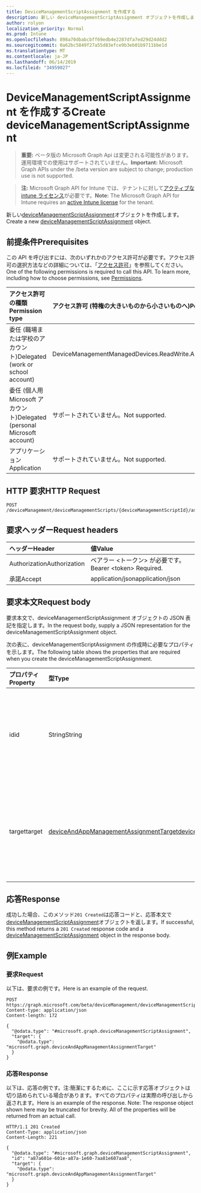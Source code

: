```yaml
---
title: DeviceManagementScriptAssignment を作成する
description: 新しい deviceManagementScriptAssignment オブジェクトを作成します。
author: rolyon
localization_priority: Normal
ms.prod: Intune
ms.openlocfilehash: 898a70dbabcbff69edb4e2287dfa7ed29d24ddd2
ms.sourcegitcommit: 0a62bc5849f27a55d83efce9b3eb01b9711bbe1d
ms.translationtype: MT
ms.contentlocale: ja-JP
ms.lasthandoff: 06/14/2019
ms.locfileid: "34959027"
---
```

# <a name="create-devicemanagementscriptassignment"></a><span data-ttu-id="7fa49-103">DeviceManagementScriptAssignment を作成する</span><span class="sxs-lookup"><span data-stu-id="7fa49-103">Create deviceManagementScriptAssignment</span></span>

> <span data-ttu-id="7fa49-104">**重要:** ベータ版の Microsoft Graph Api は変更される可能性があります。運用環境での使用はサポートされていません。</span><span class="sxs-lookup"><span data-stu-id="7fa49-104">**Important:** Microsoft Graph APIs under the /beta version are subject to change; production use is not supported.</span></span>

> <span data-ttu-id="7fa49-105">**注:** Microsoft Graph API for Intune では、テナントに対して[アクティブな intune ライセンス](https://go.microsoft.com/fwlink/?linkid=839381)が必要です。</span><span class="sxs-lookup"><span data-stu-id="7fa49-105">**Note:** The Microsoft Graph API for Intune requires an [active Intune license](https://go.microsoft.com/fwlink/?linkid=839381) for the tenant.</span></span>

<span data-ttu-id="7fa49-106">新しい[deviceManagementScriptAssignment](../resources/intune-devices-devicemanagementscriptassignment.md)オブジェクトを作成します。</span><span class="sxs-lookup"><span data-stu-id="7fa49-106">Create a new [deviceManagementScriptAssignment](../resources/intune-devices-devicemanagementscriptassignment.md) object.</span></span>

## <a name="prerequisites"></a><span data-ttu-id="7fa49-107">前提条件</span><span class="sxs-lookup"><span data-stu-id="7fa49-107">Prerequisites</span></span>
<span data-ttu-id="7fa49-p101">この API を呼び出すには、次のいずれかのアクセス許可が必要です。アクセス許可の選択方法などの詳細については、「[アクセス許可](/graph/permissions-reference)」を参照してください。</span><span class="sxs-lookup"><span data-stu-id="7fa49-p101">One of the following permissions is required to call this API. To learn more, including how to choose permissions, see [Permissions](/graph/permissions-reference).</span></span>

|<span data-ttu-id="7fa49-110">アクセス許可の種類</span><span class="sxs-lookup"><span data-stu-id="7fa49-110">Permission type</span></span>|<span data-ttu-id="7fa49-111">アクセス許可 (特権の大きいものから小さいものへ)</span><span class="sxs-lookup"><span data-stu-id="7fa49-111">Permissions (from most to least privileged)</span></span>|
|:---|:---|
|<span data-ttu-id="7fa49-112">委任 (職場または学校のアカウント)</span><span class="sxs-lookup"><span data-stu-id="7fa49-112">Delegated (work or school account)</span></span>|<span data-ttu-id="7fa49-113">DeviceManagementManagedDevices.ReadWrite.All</span><span class="sxs-lookup"><span data-stu-id="7fa49-113">DeviceManagementManagedDevices.ReadWrite.All</span></span>|
|<span data-ttu-id="7fa49-114">委任 (個人用 Microsoft アカウント)</span><span class="sxs-lookup"><span data-stu-id="7fa49-114">Delegated (personal Microsoft account)</span></span>|<span data-ttu-id="7fa49-115">サポートされていません。</span><span class="sxs-lookup"><span data-stu-id="7fa49-115">Not supported.</span></span>|
|<span data-ttu-id="7fa49-116">アプリケーション</span><span class="sxs-lookup"><span data-stu-id="7fa49-116">Application</span></span>|<span data-ttu-id="7fa49-117">サポートされていません。</span><span class="sxs-lookup"><span data-stu-id="7fa49-117">Not supported.</span></span>|

## <a name="http-request"></a><span data-ttu-id="7fa49-118">HTTP 要求</span><span class="sxs-lookup"><span data-stu-id="7fa49-118">HTTP Request</span></span>
<!-- {
  "blockType": "ignored"
}
-->
``` http
POST /deviceManagement/deviceManagementScripts/{deviceManagementScriptId}/assignments
```

## <a name="request-headers"></a><span data-ttu-id="7fa49-119">要求ヘッダー</span><span class="sxs-lookup"><span data-stu-id="7fa49-119">Request headers</span></span>
|<span data-ttu-id="7fa49-120">ヘッダー</span><span class="sxs-lookup"><span data-stu-id="7fa49-120">Header</span></span>|<span data-ttu-id="7fa49-121">値</span><span class="sxs-lookup"><span data-stu-id="7fa49-121">Value</span></span>|
|:---|:---|
|<span data-ttu-id="7fa49-122">Authorization</span><span class="sxs-lookup"><span data-stu-id="7fa49-122">Authorization</span></span>|<span data-ttu-id="7fa49-123">ベアラー &lt;トークン&gt; が必要です。</span><span class="sxs-lookup"><span data-stu-id="7fa49-123">Bearer &lt;token&gt; Required.</span></span>|
|<span data-ttu-id="7fa49-124">承諾</span><span class="sxs-lookup"><span data-stu-id="7fa49-124">Accept</span></span>|<span data-ttu-id="7fa49-125">application/json</span><span class="sxs-lookup"><span data-stu-id="7fa49-125">application/json</span></span>|

## <a name="request-body"></a><span data-ttu-id="7fa49-126">要求本文</span><span class="sxs-lookup"><span data-stu-id="7fa49-126">Request body</span></span>
<span data-ttu-id="7fa49-127">要求本文で、deviceManagementScriptAssignment オブジェクトの JSON 表記を指定します。</span><span class="sxs-lookup"><span data-stu-id="7fa49-127">In the request body, supply a JSON representation for the deviceManagementScriptAssignment object.</span></span>

<span data-ttu-id="7fa49-128">次の表に、deviceManagementScriptAssignment の作成時に必要なプロパティを示します。</span><span class="sxs-lookup"><span data-stu-id="7fa49-128">The following table shows the properties that are required when you create the deviceManagementScriptAssignment.</span></span>

|<span data-ttu-id="7fa49-129">プロパティ</span><span class="sxs-lookup"><span data-stu-id="7fa49-129">Property</span></span>|<span data-ttu-id="7fa49-130">型</span><span class="sxs-lookup"><span data-stu-id="7fa49-130">Type</span></span>|<span data-ttu-id="7fa49-131">説明</span><span class="sxs-lookup"><span data-stu-id="7fa49-131">Description</span></span>|
|:---|:---|:---|
|<span data-ttu-id="7fa49-132">id</span><span class="sxs-lookup"><span data-stu-id="7fa49-132">id</span></span>|<span data-ttu-id="7fa49-133">String</span><span class="sxs-lookup"><span data-stu-id="7fa49-133">String</span></span>|<span data-ttu-id="7fa49-134">[デバイス管理スクリプト] グループ割り当てエンティティのキー。</span><span class="sxs-lookup"><span data-stu-id="7fa49-134">Key of the device management script group assignment entity.</span></span>|
|<span data-ttu-id="7fa49-135">target</span><span class="sxs-lookup"><span data-stu-id="7fa49-135">target</span></span>|[<span data-ttu-id="7fa49-136">deviceAndAppManagementAssignmentTarget</span><span class="sxs-lookup"><span data-stu-id="7fa49-136">deviceAndAppManagementAssignmentTarget</span></span>](../resources/intune-shared-deviceandappmanagementassignmenttarget.md)|<span data-ttu-id="7fa49-137">スクリプトを対象としている Azure Active Directory グループの Id。</span><span class="sxs-lookup"><span data-stu-id="7fa49-137">The Id of the Azure Active Directory group we are targeting the script to.</span></span>|



## <a name="response"></a><span data-ttu-id="7fa49-138">応答</span><span class="sxs-lookup"><span data-stu-id="7fa49-138">Response</span></span>
<span data-ttu-id="7fa49-139">成功した場合、このメソッド`201 Created`は応答コードと、応答本文で[deviceManagementScriptAssignment](../resources/intune-devices-devicemanagementscriptassignment.md)オブジェクトを返します。</span><span class="sxs-lookup"><span data-stu-id="7fa49-139">If successful, this method returns a `201 Created` response code and a [deviceManagementScriptAssignment](../resources/intune-devices-devicemanagementscriptassignment.md) object in the response body.</span></span>

## <a name="example"></a><span data-ttu-id="7fa49-140">例</span><span class="sxs-lookup"><span data-stu-id="7fa49-140">Example</span></span>

### <a name="request"></a><span data-ttu-id="7fa49-141">要求</span><span class="sxs-lookup"><span data-stu-id="7fa49-141">Request</span></span>
<span data-ttu-id="7fa49-142">以下は、要求の例です。</span><span class="sxs-lookup"><span data-stu-id="7fa49-142">Here is an example of the request.</span></span>
``` http
POST https://graph.microsoft.com/beta/deviceManagement/deviceManagementScripts/{deviceManagementScriptId}/assignments
Content-type: application/json
Content-length: 172

{
  "@odata.type": "#microsoft.graph.deviceManagementScriptAssignment",
  "target": {
    "@odata.type": "microsoft.graph.deviceAndAppManagementAssignmentTarget"
  }
}
```

### <a name="response"></a><span data-ttu-id="7fa49-143">応答</span><span class="sxs-lookup"><span data-stu-id="7fa49-143">Response</span></span>
<span data-ttu-id="7fa49-p102">以下は、応答の例です。注:簡潔にするために、ここに示す応答オブジェクトは切り詰められている場合があります。すべてのプロパティは実際の呼び出しから返されます。</span><span class="sxs-lookup"><span data-stu-id="7fa49-p102">Here is an example of the response. Note: The response object shown here may be truncated for brevity. All of the properties will be returned from an actual call.</span></span>
``` http
HTTP/1.1 201 Created
Content-Type: application/json
Content-Length: 221

{
  "@odata.type": "#microsoft.graph.deviceManagementScriptAssignment",
  "id": "a87a601e-601e-a87a-1e60-7aa81e607aa8",
  "target": {
    "@odata.type": "microsoft.graph.deviceAndAppManagementAssignmentTarget"
  }
}
```





